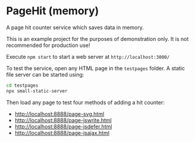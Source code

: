 # PageHit (memory)

A page hit counter service which saves data in memory.

This is an example project for the purposes of demonstration only. It is not recommended for production use!

Execute `npm start` to start a web server at `http://localhost:3000/`

To test the service, open any HTML page in the `testpages` folder. A static file server can be started using:

```sh
cd testpages
npx small-static-server
```

Then load any page to test four methods of adding a hit counter:

* <http://localhost:8888/page-svg.html>
* <http://localhost:8888/page-jswrite.html>
* <http://localhost:8888/page-jsdefer.html>
* <http://localhost:8888/page-jsajax.html>
